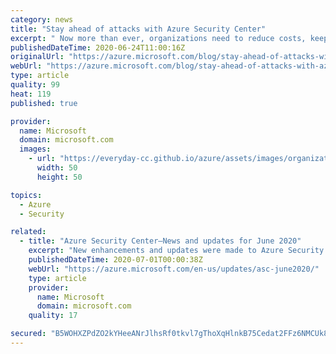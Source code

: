 ```yaml
---
category: news
title: "Stay ahead of attacks with Azure Security Center"
excerpt: " Now more than ever, organizations need to reduce costs, keep up with compliance requirements, all while managing risks in this constantly evolving landscape."
publishedDateTime: 2020-06-24T11:00:16Z
originalUrl: "https://azure.microsoft.com/blog/stay-ahead-of-attacks-with-azure-security-center/"
webUrl: "https://azure.microsoft.com/blog/stay-ahead-of-attacks-with-azure-security-center/"
type: article
quality: 99
heat: 119
published: true

provider:
  name: Microsoft
  domain: microsoft.com
  images:
    - url: "https://everyday-cc.github.io/azure/assets/images/organizations/microsoft.com-50x50.jpg"
      width: 50
      height: 50

topics:
  - Azure
  - Security

related:
  - title: "Azure Security Center—News and updates for June 2020"
    excerpt: "New enhancements and updates were made to Azure Security Center in June 2020."
    publishedDateTime: 2020-07-01T00:00:38Z
    webUrl: "https://azure.microsoft.com/en-us/updates/asc-june2020/"
    type: article
    provider:
      name: Microsoft
      domain: microsoft.com
    quality: 17

secured: "B5WOHXZPdZO2kYHeeANrJlhsRf0tkvl7gThoXqHlnkB75Cedat2FFz6NMCUk8qE75erpvwDVxlo0OVCdixlrWi72T48uMmvRWXZT4zEOX4nkYs/qSIe9IS6DYsImSxodaxtmuhICgC1+MSUnq7mnuBJyUk+2uBMOjyy0usrb5K6xQ0cu5jozkUYXOL/DwenrIx7kjaJGlvPpK6ifhXz9D3oQv12KbW2QRRqofX0dGS7AQhFU9GYBwKhfFDEM0vLbkZYoaalbpE1uaYtVjetuaBGmFRhPhIWNUm7X45Y62Sf1srecUyOgHp2gOaeyFqO9XI7wsubK1BeiEgrMrfd1ATxSz5vb+gkzR3sKY0DSHz4=;Fzjk7SRBLf6EJKDpVHTz8w=="
---
```


